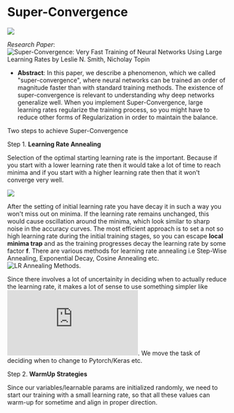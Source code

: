 # Super-Convergence

![](https://pngimage.net/wp-content/uploads/2018/06/superman-cartoon-png-1.png)


*Research Paper*: ![Super-Convergence: Very Fast Training of Neural Networks Using Large Learning Rates by
Leslie N. Smith, Nicholay Topin](https://arxiv.org/abs/1708.07120)

* **Abstract**: In this paper, we describe a phenomenon, which we called "super-convergence", where neural networks can be trained an order of magnitude faster than with standard training methods. The existence of super-convergence is relevant to understanding why deep networks generalize well.
When you implement Super-Convergence, large learning rates regularize the training process, so you might have to reduce other forms of Regularization in order to maintain the balance. 

Two steps to achieve Super-Convergence

Step 1. **Learning Rate Annealing**

Selection of the optimal starting learning rate is the important. Because if you start with a lower learning rate then it would take a lot of time to reach minima and if you start with a higher learning rate then that it won't converge very well. 


![](https://www.bdhammel.com/assets/learning-rate/lr-types.png)


After the setting of initial learning rate you have decay it in such a way you won't miss out on minima. If the learning rate remains unchanged, this would cause oscillation around the minima, which look similar to sharp noise in the accuracy curves. 
The most efficient approach is to set a not so high learning rate during the initial training stages, so you can escape **local minima trap** and as the training progresses decay the learning rate by some factor **f**. There are various methods for learning rate annealing i.e Step-Wise Annealing, Exponential Decay, Cosine Annealing etc. ![LR Annealing Methods](https://cs231n.github.io/neural-networks-3/#anneal). 

Since there involves a lot of uncertainity in deciding when to actually reduce the learning rate, it makes a lot of sense to use something simpler like ![ReduceLROnPlateau](https://pytorch.org/docs/stable/optim.html#torch.optim.lr_scheduler.ReduceLROnPlateau). We move the task of deciding when to change to Pytorch/Keras etc. 



Step 2. **WarmUp Strategies**

Since our variables/learnable params are initialized randomly, we need to start our training with a small learning rate, so that all these values can warm-up for sometime and align in proper direction.






